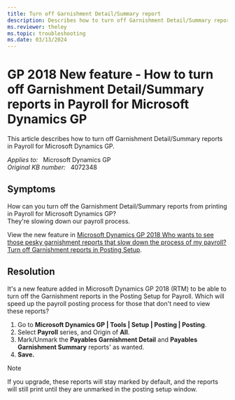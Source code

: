 ```yaml
---
title: Turn off Garnishment Detail/Summary report
description: Describes how to turn off Garnishment Detail/Summary reports in Payroll for Microsoft Dynamics GP.
ms.reviewer: theley
ms.topic: troubleshooting
ms.date: 03/13/2024
---
```

# GP 2018 New feature - How to turn off Garnishment Detail/Summary reports in Payroll for Microsoft Dynamics GP

This article describes how to turn off Garnishment Detail/Summary reports in Payroll for Microsoft Dynamics GP.

_Applies to:_ &nbsp; Microsoft Dynamics GP  
_Original KB number:_ &nbsp; 4072348

## Symptoms

How can you turn off the Garnishment Detail/Summary reports from printing in Payroll for Microsoft Dynamics GP?  
They're slowing down our payroll process.

View the new feature in [Microsoft Dynamics GP 2018 Who wants to see those pesky garnishment reports that slow down the process of my payroll? Turn off Garnishment reports in Posting Setup](https://community.dynamics.com/blogs/post/?postid=0228ded7-30bb-4417-94c4-0697971bd21c).

## Resolution

It's a new feature added in Microsoft Dynamics GP 2018 (RTM) to be able to turn off the Garnishment reports in the Posting Setup for Payroll. Which will speed up the payroll posting process for those that don't need to view these reports?

1. Go to **Microsoft Dynamics GP | Tools | Setup | Posting | Posting**.
1. Select **Payroll** series, and Origin of **All**.
1. Mark/Unmark the **Payables Garnishment Detail** and **Payables Garnishment Summary** reports' as wanted.
1. **Save.**

> [!NOTE]
> If you upgrade, these reports will stay marked by default, and the reports will still print until they are unmarked in the posting setup window.
